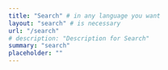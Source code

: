 ```yaml
---
title: "Search" # in any language you want
layout: "search" # is necessary
url: "/search"
# description: "Description for Search"
summary: "search"
placeholder: ""
---
```

